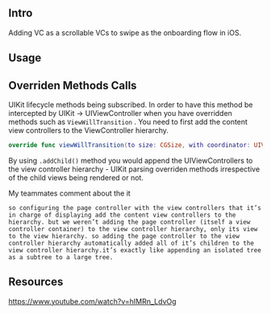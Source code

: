 
## Intro

Adding VC as a scrollable VCs to swipe as the onboarding flow in iOS.


## Usage




## Overriden Methods Calls

UIKit lifecycle methods being subscribed.
In order to have this method be intercepted  by UIKit -> UIViewController when you have overridden methods such as `ViewWillTransition` . You need to first add the content view controllers to the ViewController hierarchy. 

```swift 
override func viewWillTransition(to size: CGSize, with coordinator: UIViewControllerTransitionCoordinator) { }
```

By using `.addChild()` method you would append the UIViewControllers to the view controller hierarchy - UIKit parsing overriden methods irrespective of the child views being rendered or not.

My teammates comment about the it 

```text
so configuring the page controller with the view controllers that it’s in charge of displaying add the content view controllers to the hierarchy. but we weren’t adding the page controller (itself a view controller container) to the view controller hierarchy, only its view to the view hierarchy. so adding the page controller to the view controller hierarchy automatically added all of it’s children to the view controller hierarchy.it’s exactly like appending an isolated tree as a subtree to a large tree.
```


## Resources

https://www.youtube.com/watch?v=hIMRn_LdvOg